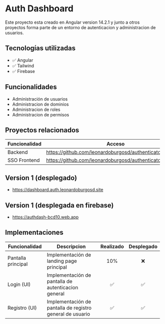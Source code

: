 # Auth Dashboard

Este proyecto esta creado en Angular version 14.2.1 y junto a otros proyectos forma parte de un entorno de autenticacion y administracion de usuarios.

## Tecnologías utilizadas

- :white_check_mark: Angular
- :white_check_mark: Tailwind
- :white_check_mark: Firebase

## Funcionalidades

- Administración de usuarios
- Administracion de dominios
- Administracion de roles
- Administracion de permisos

## Proyectos relacionados

| Funcionalidad | Acceso                                                    |
| ------------- | --------------------------------------------------------- |
| Backend       | https://github.com/leonardoburgosd/authenticator_backend  |
| SSO Frontend  | https://github.com/leonardoburgosd/authenticator_frontend |

## Version 1 (desplegado)
- https://dashboard.auth.leonardoburgosd.site
## Version 1 (desplegada en firebase)
- https://authdash-bcd10.web.app


## Implementaciones
|Funcionalidad      | Descripcion                                               | Realizado          | Desplegado       | 
|-------------------|-----------------------------------------------------------|:------------------:|:----------------:|
|Pantalla principal |Implementación de landing page principal                   |  10%               | :x:              |
|Login (UI)         |Implementación de pantalla de autenticacion general        | :white_check_mark: |:white_check_mark:|
|Registro (UI)      |Implementación de pantalla de registro general de usuario  | :white_check_mark: |:white_check_mark:|

